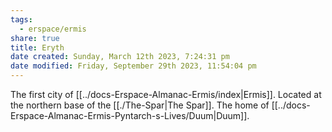 ```yaml
---
tags:
  - erspace/ermis
share: true
title: Eryth
date created: Sunday, March 12th 2023, 7:24:31 pm
date modified: Friday, September 29th 2023, 11:54:04 pm
---
```


The first city of [[../docs-Erspace-Almanac-Ermis/index|Ermis]]. Located at the northern base of the [[./The-Spar|The Spar]]. The home of [[../docs-Erspace-Almanac-Ermis-Pyntarch-s-Lives/Duum|Duum]]. 
